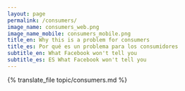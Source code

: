 ```yaml
---
layout: page
permalink: /consumers/
image_name: consumers_web.png
image_name_mobile: consumers_mobile.png
title_en: Why this is a problem for consumers
title_es: Por qué es un problema para los consumidores
subtitle_en: What Facebook won't tell you
subtitle_es: ES What Facebook won't tell you
---
```


<div class="uk-width-2xlarge uk-text-justify uk-align-center">
  {% translate_file topic/consumers.md %}
</div>
